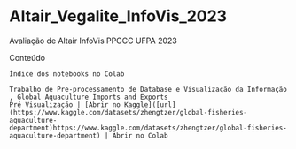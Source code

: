 # Altair_Vegalite_InfoVis_2023
Avaliação de Altair InfoVis PPGCC UFPA 2023

Conteúdo

    Índice dos notebooks no Colab

    Trabalho de Pre-processamento de Database e Visualização da Informação , Global Aquaculture Imports and Exports
    Pré Visualização | [Abrir no Kaggle]([url](https://www.kaggle.com/datasets/zhengtzer/global-fisheries-aquaculture-department)https://www.kaggle.com/datasets/zhengtzer/global-fisheries-aquaculture-department) | Abrir no Colab 

    
